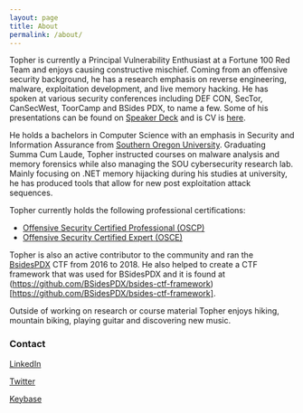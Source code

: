 ```yaml
---
layout: page
title: About
permalink: /about/
---
```


Topher is currently a Principal Vulnerability Enthusiast at a Fortune 100 Red Team and enjoys causing constructive mischief. Coming from an offensive security background, he has a research emphasis on reverse engineering, malware, exploitation development, and live memory hacking. He has spoken at various security conferences including DEF CON, SecTor, CanSecWest, ToorCamp and BSides PDX, to name a few. Some of his presentations can be found on [Speaker Deck](https://speakerdeck.com/tophertimzen) and is CV is [here](https://www.tophertimzen.com/curriculumVitae/).

He holds a bachelors in Computer Science with an emphasis in Security and Information Assurance from [Southern Oregon University](https://www.sou.edu). Graduating Summa Cum Laude, Topher instructed courses on malware analysis and memory forensics while also managing the SOU cybersecurity research lab. Mainly focusing on .NET memory hijacking during his studies at university, he has produced tools that allow for new post exploitation attack sequences.

Topher currently holds the following professional certifications:

- [Offensive Security Certified Professional (OSCP)](https://www.offensive-security.com/information-security-certifications/oscp-offensive-security-certified-professional/)
- [Offensive Security Certified Expert (OSCE)](https://www.offensive-security.com/information-security-certifications/osce-offensive-security-certified-expert/)

Topher is also an active contributor to the community and ran the [BsidesPDX](https://bsidespdx.org/) CTF from 2016 to 2018. He also helped to create a CTF framework that was used for BSidesPDX and it is found at (https://github.com/BSidesPDX/bsides-ctf-framework)[https://github.com/BSidesPDX/bsides-ctf-framework].

Outside of working on research or course material Topher enjoys hiking, mountain biking, playing guitar and discovering new music.

### Contact

[LinkedIn](https://www.linkedin.com/in/tophertimzen)

[Twitter](https://twitter.com/TTimzen)

[Keybase](https://keybase.io/ttimzen)
